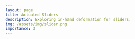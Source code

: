 ```yaml
---
layout: page
title: Actuated Sliders
description: Exploring in-hand deformation for sliders.
img: /assets/img/slider.png
importance: 3
---
```


